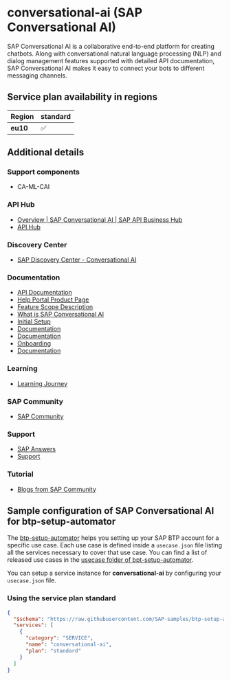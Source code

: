 # conversational-ai (SAP Conversational AI)

SAP Conversational AI is a collaborative end-to-end platform for creating chatbots. Along with conversational natural language processing (NLP) and dialog management features supported with detailed API documentation, SAP Conversational AI makes it easy to connect your bots to different messaging channels.

## Service plan availability in regions

| Region | standard |
|--------|----------|
|  **eu10** | ✅ |

## Additional details

### Support components

- CA-ML-CAI

### API Hub

- [Overview | SAP Conversational AI | SAP API Business Hub](https://api.sap.com/package/SAPConversationalAI/overview)
- [API Hub](https://api.sap.com/package/SAPConversationalAI?section=Artifacts)

### Discovery Center

- [SAP Discovery Center - Conversational AI](https://discovery-center.cloud.sap/serviceCatalog/conversational-ai)

### Documentation

- [API Documentation](https://cai.tools.sap/docs/api-reference/)
- [Help Portal Product Page](https://help.sap.com/cai)
- [Feature Scope Description](https://help.sap.com/doc/5befc39ddee84fe681d565cadd98ce05/latest/en-US/KeyFeaturesOfSAPConversationalAI.pdf)
- [What is SAP Conversational AI](https://help.sap.com/viewer/3aab817a03be4432abbfd00c42b23cb8/latest/en-US)
- [Initial Setup](https://help.sap.com/viewer/3aab817a03be4432abbfd00c42b23cb8/latest/en-US/e676f11574434ad984a335ad1f4b0bf5.html)
- [Documentation](https://help.sap.com/viewer/7a8f56b0db554075a940d4b12019eb6f/latest/en-US/475bfc62d8e34d84b2983b376fcca6ea.html)
- [Documentation](https://help.sap.com/viewer/7a8f56b0db554075a940d4b12019eb6f/latest/en-US/a517600a3c3f472396ba4cb7ad91f8bf.html)
- [Onboarding](https://help.sap.com/viewer/b2541bd8032b403c9c083ca20682dd3b/latest/en-US/f3b39a2e106a495d8324d98cb38a3e1a.html)
- [Documentation](https://help.sap.com/docs/SAP_CONVERSATIONAL_AI)

### Learning

- [Learning Journey](https://help.sap.com/doc/221f8f84afef43d29ad37ef2af0c4adf/HP_2.0/en-US/72ff4b1e30414104ac9c315da1ecc6b5.html?collapse=)

### SAP Community

- [SAP Community](https://community.sap.com/topics/conversational-ai)

### Support

- [SAP Answers](https://answers.sap.com/tags/73555000100800001301)
- [Support](https://launchpad.support.sap.com)

### Tutorial

- [Blogs from SAP Community](https://blogs.sap.com/tags/73555000100800001301/)

## Sample configuration of **SAP Conversational AI** for btp-setup-automator

The [btp-setup-automator](https://github.com/SAP-samples/btp-setup-automator) helps you setting up your SAP BTP account for a specific use case. Each use case is defined inside a `usecase.json` file listing all the services necessary to cover that use case. You can find a list of released use cases in the [usecase folder of bpt-setup-automator](https://github.com/SAP-samples/btp-setup-automator/tree/main/usecases).

You can setup a service instance for **conversational-ai** by configuring your `usecase.json` file.

### Using the service plan **standard**

```json
{
  "$schema": "https://raw.githubusercontent.com/SAP-samples/btp-setup-automator/main/libs/btpsa-usecase.json",
  "services": [
    {
      "category": "SERVICE",
      "name": "conversational-ai",
      "plan": "standard"
    }
  ]
}
```
